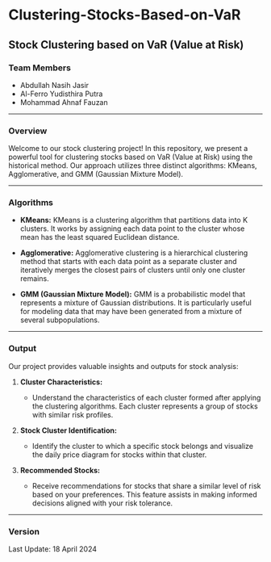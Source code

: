 # Clustering-Stocks-Based-on-VaR

Stock Clustering based on VaR (Value at Risk)
---------------------------------------------

### Team Members

*   Abdullah Nasih Jasir
*   Al-Ferro Yudisthira Putra
*   Mohammad Ahnaf Fauzan

---
### Overview

Welcome to our stock clustering project! In this repository, we present a powerful tool for clustering stocks based on VaR (Value at Risk) using the historical method. Our approach utilizes three distinct algorithms: KMeans, Agglomerative, and GMM (Gaussian Mixture Model).

---
### Algorithms

*   **KMeans:** KMeans is a clustering algorithm that partitions data into K clusters. It works by assigning each data point to the cluster whose mean has the least squared Euclidean distance.
    
*   **Agglomerative:** Agglomerative clustering is a hierarchical clustering method that starts with each data point as a separate cluster and iteratively merges the closest pairs of clusters until only one cluster remains.
    
*   **GMM (Gaussian Mixture Model):** GMM is a probabilistic model that represents a mixture of Gaussian distributions. It is particularly useful for modeling data that may have been generated from a mixture of several subpopulations.
    
---
### Output

Our project provides valuable insights and outputs for stock analysis:

1.  **Cluster Characteristics:**
    
    *   Understand the characteristics of each cluster formed after applying the clustering algorithms. Each cluster represents a group of stocks with similar risk profiles.
2.  **Stock Cluster Identification:**
    
    *   Identify the cluster to which a specific stock belongs and visualize the daily price diagram for stocks within that cluster.
3.  **Recommended Stocks:**
    
    *   Receive recommendations for stocks that share a similar level of risk based on your preferences. This feature assists in making informed decisions aligned with your risk tolerance.

---
### Version
Last Update: 18 April 2024
